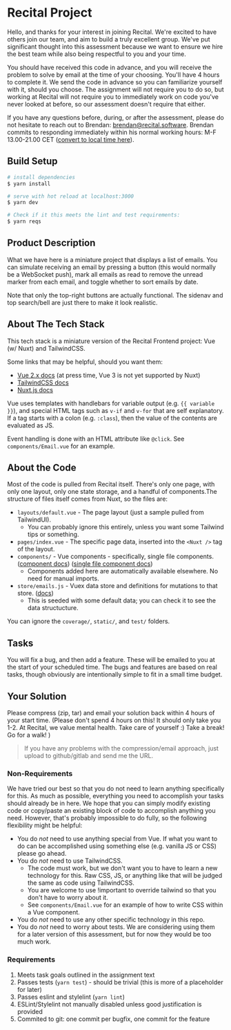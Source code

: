 # Recital Project

Hello, and thanks for your interest in joining Recital. We're excited to have others join our team,
and aim to build a truly excellent group. We've put significant thought into this assessment because
we want to ensure we hire the best team while also being respectful to you and your time.

You should have received this code in advance, and you will receive the problem to solve by email
at the time of your choosing. You'll have 4 hours to complete it. We send the code in advance so
you can familiarize yourself with it, should you choose. The assignment will not require you to do
so, but working at Recital will not require you to immediately work on code you've never looked at
before, so our assessment doesn't require that either.

If you have any questions before, during, or after the assessment, please do not hesitate to reach
out to Brendan: brendan@recital.software. Brendan commits to responding immediately within his
normal working hours: M-F 13.00-21.00 CET
([convert to local time here](https://www.thetimezoneconverter.com/)).

## Build Setup

```bash
# install dependencies
$ yarn install

# serve with hot reload at localhost:3000
$ yarn dev

# Check if it this meets the lint and test requirements:
$ yarn reqs
```

## Product Description

What we have here is a miniature project that displays a list of emails. You can simulate
receiving an email by pressing a button (this would normally be a WebSocket push), mark all emails
as read to remove the unread marker from each email, and toggle whether to sort emails by date.

Note that only the top-right buttons are actually functional. The sidenav and top search/bell are
just there to make it look realistic.

## About The Tech Stack

This tech stack is a miniature version of the Recital Frontend project: Vue (w/ Nuxt) and
TailwindCSS.

Some links that may be helpful, should you want them:

- [Vue 2.x docs](https://vuejs.org/v2/guide/) (at press time, Vue 3 is not yet supported by Nuxt)
- [TailwindCSS docs](https://tailwindcss.com/docs)
- [Nuxt.js docs](https://nuxtjs.org)

Vue uses templates with handlebars for variable output (e.g. `{{ variable }}`), and special HTML
tags such as `v-if` and `v-for` that are self explanatory. If a tag starts with a colon (e.g.
`:class`), then the value of the contents are evaluated as JS.

Event handling is done with an HTML attribute like `@click`. See `components/Email.vue` for an
example.

## About the Code

Most of the code is pulled from Recital itself. There's only one page, with only one layout, only
one state storage, and a handful of components.The structure of files itself comes from Nuxt, so
the files are:

- `layouts/default.vue` - The page layout (just a sample pulled from TailwindUI).
  - You can probably ignore this entirely, unless you want some Tailwind tips or something.
- `pages/index.vue` - The specific page data, inserted into the `<Nuxt />` tag of the layout.
- `components/` - Vue components - specifically, single file components.
  ([component docs](https://vuejs.org/v2/guide/components.html))
  ([single file component docs](https://vuejs.org/v2/guide/single-file-components.html))
  - Components added here are automatically available elsewhere. No need for manual imports.
- `store/emails.js` - Vuex data store and definitions for mutations to that store.
  ([docs](https://nuxtjs.org/docs/2.x/directory-structure/store))
  - This is seeded with some default data; you can check it to see the
    data structucture.

You can ignore the `coverage/`, `static/`, and `test/` folders.

## Tasks

You will fix a bug, and then add a feature. These will be emailed to you at the start of your
scheduled time. The bugs and features are based on real tasks, though obviously are intentionally
simple to fit in a small time budget.

## Your Solution

Please compress (zip, tar) and email your solution back within 4 hours of your start time.
(Please don't spend 4 hours on this! It should only take you 1-2. At Recital, we value mental
health. Take care of yourself :) Take a break! Go for a walk! )

> If you have any problems with the compression/email approach, just upload to github/gitlab and
> send me the URL.

### Non-Requirements

We have tried our best so that you do not need to learn anything specifically for this. As much as
possible, everything you need to accomplish your tasks should already be in here. We hope that you
can simply modify existing code or copy/paste an existing block of code to accomplish anything you
need. However, that's probably impossible to do fully, so the following flexibility might be
helpful:

- You do _not_ need to use anything special from Vue. If what you want to do can be accomplished
  using something else (e.g. vanilla JS or CSS) please go ahead.
- You do _not_ need to use TailwindCSS.
  - The code must work, but we don't want you to have to learn a new technology for this. Raw CSS,
    JS, or anything like that will be judged the same as code using TailwindCSS.
  - You are welcome to use !important to override tailwind so that you don't have to worry about it.
  - See `components/Email.vue` for an example of how to write CSS within a Vue component.
- You do _not_ need to use any other specific technology in this repo.
- You do _not_ need to worry about tests. We are considering using them for a later version of this
  assessment, but for now they would be too much work.

### Requirements

1. Meets task goals outlined in the assignment text
1. Passes tests (`yarn test`) - should be trivial (this is more of a placeholder for later)
1. Passes eslint and stylelint (`yarn lint`)
1. ESLint/Stylelint not manually disabled unless good justification is provided
1. Commited to git: one commit per bugfix, one commit for the feature
